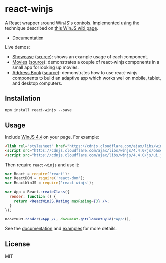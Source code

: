 # react-winjs

A React wrapper around WinJS's controls. Implemented using the technique described on [this WinJS wiki page](https://github.com/winjs/winjs/wiki/Using-WinJS-with-React).

  - [Documentation](https://github.com/winjs/react-winjs/wiki/Documentation)


Live demos:
  - [Showcase](http://winjs.github.io/react-winjs/examples/showcase/index.html) ([source](https://github.com/winjs/react-winjs/tree/master/examples/showcase)): shows an example usage of each component.
  - [Movies](http://winjs.github.io/react-winjs/examples/movies/index.html) ([source](https://github.com/winjs/react-winjs/tree/master/examples/movies)): demonstrates a couple of react-winjs components in a small app for looking up movies.
  - [Address Book](http://winjs.github.io/react-winjs/examples/address-book/index.html) ([source](https://github.com/winjs/react-winjs/tree/master/examples/address-book)): demonstrates how to use react-winjs components to build an adaptive app which works well on mobile, tablet, and desktop computers.

## Installation

```
npm install react-winjs --save
```

## Usage

Include [WinJS 4.4](http://try.buildwinjs.com/#get) on your page. For example:

```html
<link rel="stylesheet" href="https://cdnjs.cloudflare.com/ajax/libs/winjs/4.4.0/css/ui-dark.css" />
<script src="https://cdnjs.cloudflare.com/ajax/libs/winjs/4.4.0/js/base.js"></script>
<script src="https://cdnjs.cloudflare.com/ajax/libs/winjs/4.4.0/js/ui.js"></script>
```

Then require `react-winjs` and use it:

```jsx
var React = require('react');
var ReactDOM = require('react-dom');
var ReactWinJS = require('react-winjs');

var App = React.createClass({
  render: function () {
    return <ReactWinJS.Rating maxRating={3} />;
  }
});

ReactDOM.render(<App />, document.getElementById("app"));
```

See the [documentation](https://github.com/winjs/react-winjs/wiki/Documentation) and [examples](https://github.com/winjs/react-winjs/tree/master/examples) for more details.

## License

MIT
